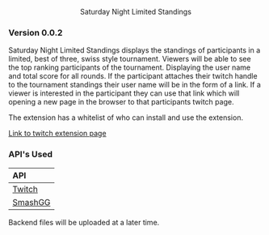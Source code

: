 <p align="center">
    Saturday Night Limited Standings
</p>

### Version 0.0.2

Saturday Night Limited Standings displays the standings of participants in a limited, best of three, swiss style tournament.  Viewers will be able to see the top ranking participants of the tournament.  Displaying the user name and total score for all rounds.  If the participant attaches their twitch handle to the tournament standings their user name will be in the form of a link.  If a viewer is interested in the participant they can use that link which will opening a new page in the browser to that participants twitch page. 

The extension has a whitelist of who can install and use the extension.

[Link to twitch extension page](https://dashboard.twitch.tv/extensions/8rpnlmi2qua45dyuhmwvt40qogtben-0.0.2)

### API's Used
| API       |
|:--------------|
| [Twitch](https://dev.twitch.tv) |
| [SmashGG](https://developer.smash.gg) |


Backend files will be uploaded at a later time.
